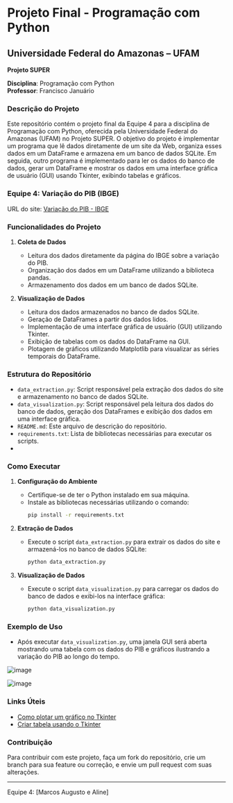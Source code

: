 # Projeto Final - Programação com Python

## Universidade Federal do Amazonas – UFAM
**Projeto SUPER**

**Disciplina**: Programação com Python  
**Professor**: Francisco Januário  

### Descrição do Projeto
Este repositório contém o projeto final da Equipe 4 para a disciplina de Programação com Python, oferecida pela Universidade Federal do Amazonas (UFAM) no Projeto SUPER. O objetivo do projeto é implementar um programa que lê dados diretamente de um site da Web, organiza esses dados em um DataFrame e armazena em um banco de dados SQLite. Em seguida, outro programa é implementado para ler os dados do banco de dados, gerar um DataFrame e mostrar os dados em uma interface gráfica de usuário (GUI) usando Tkinter, exibindo tabelas e gráficos.

### Equipe 4: Variação do PIB (IBGE)
URL do site: [Variação do PIB - IBGE](https://www.ibge.gov.br/indicadores#variacao-do-pib)

### Funcionalidades do Projeto

1. **Coleta de Dados**
   - Leitura dos dados diretamente da página do IBGE sobre a variação do PIB.
   - Organização dos dados em um DataFrame utilizando a biblioteca pandas.
   - Armazenamento dos dados em um banco de dados SQLite.

2. **Visualização de Dados**
   - Leitura dos dados armazenados no banco de dados SQLite.
   - Geração de DataFrames a partir dos dados lidos.
   - Implementação de uma interface gráfica de usuário (GUI) utilizando Tkinter.
   - Exibição de tabelas com os dados do DataFrame na GUI.
   - Plotagem de gráficos utilizando Matplotlib para visualizar as séries temporais do DataFrame.

### Estrutura do Repositório

- `data_extraction.py`: Script responsável pela extração dos dados do site e armazenamento no banco de dados SQLite.
- `data_visualization.py`: Script responsável pela leitura dos dados do banco de dados, geração dos DataFrames e exibição dos dados em uma interface gráfica.
- `README.md`: Este arquivo de descrição do repositório.
- `requirements.txt`: Lista de bibliotecas necessárias para executar os scripts.
- 
### Como Executar

1. **Configuração do Ambiente**
   - Certifique-se de ter o Python instalado em sua máquina.
   - Instale as bibliotecas necessárias utilizando o comando:
     ```bash
     pip install -r requirements.txt
     ```

2. **Extração de Dados**
   - Execute o script `data_extraction.py` para extrair os dados do site e armazená-los no banco de dados SQLite:
     ```bash
     python data_extraction.py
     ```

3. **Visualização de Dados**
   - Execute o script `data_visualization.py` para carregar os dados do banco de dados e exibi-los na interface gráfica:
     ```bash
     python data_visualization.py
     ```

### Exemplo de Uso

- Após executar `data_visualization.py`, uma janela GUI será aberta mostrando uma tabela com os dados do PIB e gráficos ilustrando a variação do PIB ao longo do tempo.

![image](https://github.com/maike616/TP_CursoPython_IA_TASK/assets/32426980/f83d9c26-afb0-496e-9c36-16741d6d6843)

![image](https://github.com/maike616/TP_CursoPython_IA_TASK/assets/32426980/a03593a6-be2e-4afd-9603-e0fa990155b3)


### Links Úteis
- [Como plotar um gráfico no Tkinter](https://www.pythontutorial.net/tkinter/tkinter-matplotlib/)
- [Criar tabela usando o Tkinter](https://www.geeksforgeeks.org/create-table-using-tkinter/)

### Contribuição
Para contribuir com este projeto, faça um fork do repositório, crie um branch para sua feature ou correção, e envie um pull request com suas alterações.

---

Equipe 4: [Marcos Augusto e Aline]

